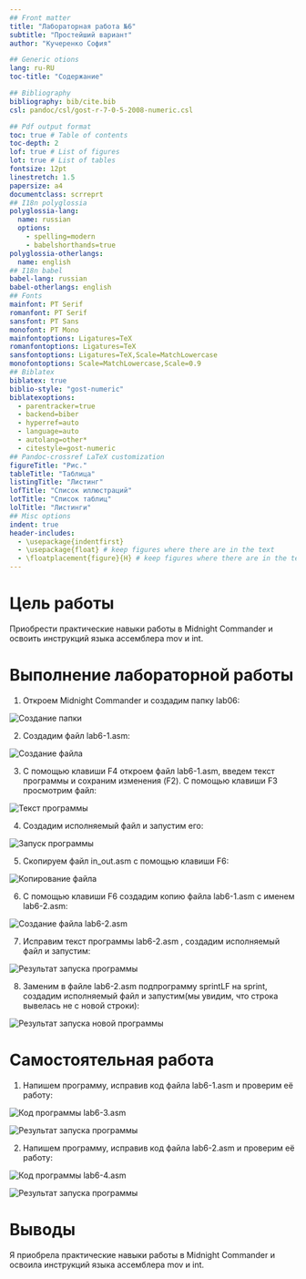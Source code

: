```yaml
---
## Front matter
title: "Лабораторная работа №6"
subtitle: "Простейший вариант"
author: "Кучеренко София"

## Generic otions
lang: ru-RU
toc-title: "Содержание"

## Bibliography
bibliography: bib/cite.bib
csl: pandoc/csl/gost-r-7-0-5-2008-numeric.csl

## Pdf output format
toc: true # Table of contents
toc-depth: 2
lof: true # List of figures
lot: true # List of tables
fontsize: 12pt
linestretch: 1.5
papersize: a4
documentclass: scrreprt
## I18n polyglossia
polyglossia-lang:
  name: russian
  options:
	- spelling=modern
	- babelshorthands=true
polyglossia-otherlangs:
  name: english
## I18n babel
babel-lang: russian
babel-otherlangs: english
## Fonts
mainfont: PT Serif
romanfont: PT Serif
sansfont: PT Sans
monofont: PT Mono
mainfontoptions: Ligatures=TeX
romanfontoptions: Ligatures=TeX
sansfontoptions: Ligatures=TeX,Scale=MatchLowercase
monofontoptions: Scale=MatchLowercase,Scale=0.9
## Biblatex
biblatex: true
biblio-style: "gost-numeric"
biblatexoptions:
  - parentracker=true
  - backend=biber
  - hyperref=auto
  - language=auto
  - autolang=other*
  - citestyle=gost-numeric
## Pandoc-crossref LaTeX customization
figureTitle: "Рис."
tableTitle: "Таблица"
listingTitle: "Листинг"
lofTitle: "Список иллюстраций"
lotTitle: "Список таблиц"
lolTitle: "Листинги"
## Misc options
indent: true
header-includes:
  - \usepackage{indentfirst}
  - \usepackage{float} # keep figures where there are in the text
  - \floatplacement{figure}{H} # keep figures where there are in the text
---
```


# Цель работы

Приобрести практические навыки работы в Midnight Commander и освоить инструкций языка ассемблера mov и int.

# Выполнение лабораторной работы

1. Откроем Midnight Commander и создадим папку lab06:

![Создание папки](image/addlab6.png)

2. Cоздадим файл lab6-1.asm:

![Создание файла](image/addlab61.png)

3. С помощью клавиши F4 откроем файл lab6-1.asm, введем текст программы и сохраним изменения (F2). С помощью клавиши F3 просмотрим файл:

![Текст программы](image/lab61txt.png)

4. Создадим исполняемый файл и запустим его:

![Запуск программы](image/runfile61.png)

5. Скопируем файл in_out.asm с помощью клавиши F6:

![Копирование файла](image/copyfile.png)

6. С помощью клавиши F6 создадим копию файла lab6-1.asm с именем lab6-2.asm:

![Создание файла lab6-2.asm](image/addlab62.png)

7. Исправим текст программы lab6-2.asm , создадим исполняемый файл и запустим:

![Результат запуска программы](image/runfile62.png)

8. Заменим в файле lab6-2.asm подпрограмму sprintLF на sprint, создадим исполняемый файл и запустим(мы увидим, что строка вывелась не с новой строки):

![Результат запуска новой программы](image/newrunfile62.png)

# Самостоятельная работа

1. Напишем программу, исправив код файла lab6-1.asm и проверим её работу:

![Код программы lab6-3.asm](image/lab63txt.png)

![Результат запуска программы](image/runfile63.png)

2. Напишем программу, исправив код файла lab6-2.asm и проверим её работу:

![Код программы lab6-4.asm](image/lab64txt.png)

![Результат запуска программы](image/runfile64.png)

# Выводы

Я приобрела практические навыки работы в Midnight Commander и освоила инструкций языка ассемблера mov и int.
